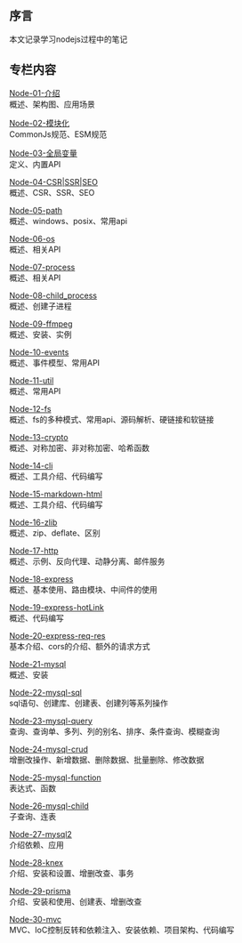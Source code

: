 
## 序言
本文记录学习nodejs过程中的笔记

## 专栏内容

[Node-01-介绍](01-介绍.md)<br/>
概述、架构图、应用场景

[Node-02-模块化](02-模块化.md)<br/>
CommonJs规范、ESM规范

[Node-03-全局变量](03-全局变量.md)<br/>
定义、内置API

[Node-04-CSR|SSR|SEO](04-CSR%7CSSR%7CSEO.md)<br/>
概述、CSR、SSR、SEO

[Node-05-path](05-path.md)<br/>
概述、windows、posix、常用api

[Node-06-os](06-os.md)<br/>
概述、相关API

[Node-07-process](07-process.md)<br/>
概述、相关API

[Node-08-child_process](08-child_process.md)<br/>
概述、创建子进程

[Node-09-ffmpeg](09-ffmpeg.md)<br/>
概述、安装、实例

[Node-10-events](10-events.md)<br/>
概述、事件模型、常用API

[Node-11-util](11-util.md)<br/>
概述、常用API

[Node-12-fs](12-fs.md)<br/>
概述、fs的多种模式、常用api、源码解析、硬链接和软链接

[Node-13-crypto](13-crypto.md)<br/>
概述、对称加密、非对称加密、哈希函数

[Node-14-cli](14-cli.md)<br/>
概述、工具介绍、代码编写

[Node-15-markdown-html](15-markdown-html.md)<br/>
概述、工具介绍、代码编写

[Node-16-zlib](16-zlib.md)<br/>
概述、zip、deflate、区别

[Node-17-http](17-http.md)<br/>
概述、示例、反向代理、动静分离、邮件服务

[Node-18-express](18-express.md)<br/>
概述、基本使用、路由模块、中间件的使用

[Node-19-express-hotLink](19-express-hotLink.md)<br/>
概述、代码编写

[Node-20-express-req-res](20-express-req-res.md)<br/>
基本介绍、cors的介绍、额外的请求方式

[Node-21-mysql](21-mysql.md)<br/>
概述、安装

[Node-22-mysql-sql](22-mysql-sql.md)<br/>
sql语句、创建库、创建表、创建列等系列操作

[Node-23-mysql-query](23-mysql-query.md)<br/>
查询、查询单、多列、列的别名、排序、条件查询、模糊查询

[Node-24-mysql-crud](24-mysql-crud.md)<br/>
增删改操作、新增数据、删除数据、批量删除、修改数据

[Node-25-mysql-function](25-mysql-function.md)<br/>
表达式、函数

[Node-26-mysql-child](26-mysql-child.md)<br/>
子查询、连表

[Node-27-mysql2](27-mysql2.md)<br/>
介绍依赖、应用

[Node-28-knex](28-knex.md)<br/>
介绍、安装和设置、增删改查、事务

[Node-29-prisma](29-prisma.md)<br/>
介绍、安装和使用、创建表、增删改查

[Node-30-mvc](30-mvc.md)<br/>
MVC、IoC控制反转和依赖注入、安装依赖、项目架构、代码编写
